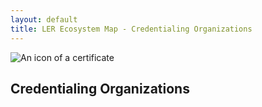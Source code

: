 ```yaml
---
layout: default
title: LER Ecosystem Map - Credentialing Organizations
---
```


<img src="https://assets-global.website-files.com/64e3ac967b3bf90d2587fa3c/64e3ac967b3bf90d2587fa4f_Frame%205.svg" loading="lazy" alt="An icon of a certificate" class="stakeholder-icon"/><h2>Credentialing Organizations</h2>